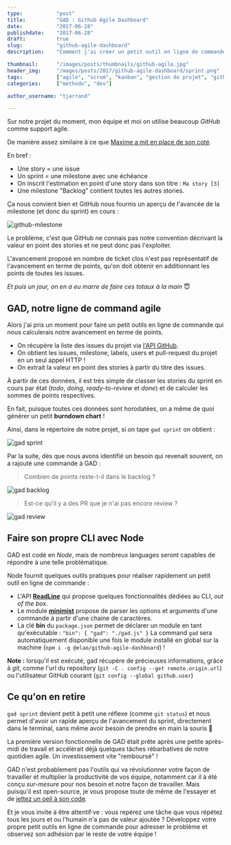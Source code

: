 ```yaml
---
type:           "post"
title:          "GAD : Github Agile Dashboard"
date:           "2017-06-28"
publishdate:    "2017-06-28"
draft:          true
slug:           "github-agile-dashboard"
description:    "Comment j'ai créer un petit outil en ligne de commande pour m'aider dans mon quotidien agile"

thumbnail:      "/images/posts/thumbnails/github-agile.jpg"
header_img:     "/mages/posts/2017/github-agile-dashboard/sprint.png"
tags:           ["agile", "scrum", "kanban", "gestion de projet", "github", "git", "node", "cli"]
categories:     ["methodo", "dev"]

author_username: "tjarrand"

---
```


Sur notre projet du moment, mon équipe et moi on utilise beaucoup _GitHub_ comme support agile.

De manière assez similaire à ce que [Maxime a mit en place de son coté](/methodo/gestion-projet-agile-github/).

En bref :

- Une story = une issue
- Un sprint = une milestone avec une échéance
- On inscrit l'estimation en point d'une story dans son titre :  `Ma story [3]`
- Une milestone "Backlog" contient toutes les autres stories.

Ça nous convient bien et GitHub nous fournis un aperçu de l'avancée de la milestone (et donc du sprint) en cours :

![github-milestone](/images/posts/2017/github-agile-dashboard/github-milestone.png)

Le problème, c'est que GitHub ne connais pas notre convention décrivant la valeur en point des stories et  ne peut donc pas l'exploiter.

L'avancement proposé en nombre de ticket clos n'est pas représentatif de l'avancement en terme de points, qu'on doit obtenir en additionnant les points de toutes les issues.

_Et puis un jour, on en a eu marre de faire ces totaux à la main_ 😇

## GAD, notre ligne de command agile

Alors j'ai pris un moment pour faire un petit outils en ligne de commande qui nous calculerais notre avancement en terme de points.

- On récupère la liste des issues du projet via [l'API GitHub](https://developer.github.com/v3/).
- On obtient les issues, milestone, labels, users et pull-request du projet en un seul appel HTTP !
- On extrait la valeur en point des stories à partir du titre des issues.

À partir de ces données, il est très simple de classer les stories du sprint en cours par état (_todo_, _doing_, _ready-to-review_ et _done_) et de calculer les sommes de points respectives.

En fait, puisque toutes ces données sont horodatées, on a même de quoi générer un petit __burndown chart__ !

Ainsi, dans le répertoire de notre projet, si on tape `gad sprint` on obtient :

![gad sprint](/images/posts/2017/github-agile-dashboard/sprint.png)

Par la suite, dès que nous avons identifié un besoin qui revenait souvent, on a rajouté une commande à GAD :

> Combien de points reste-t-il dans le backlog ?

![gad backlog](/images/posts/2017/github-agile-dashboard/backlog.png)

> Est-ce qu'il y a des PR que je n'ai pas encore review ?

![gad review](/images/posts/2017/github-agile-dashboard/review.png)

## Faire son propre CLI avec Node

GAD est codé en _Node_, mais de nombreux languages seront capables de répondre à une telle problématique.

Node fournit quelques outils pratiques pour réaliser rapidement un petit outil en ligne de commande :

- L'API __[ReadLine](https://nodejs.org/api/readline.html#readline_example_tiny_cli)__ qui propose quelques fonctionnalités dédiées au CLI, _out of the box_.
- Le module __[minimist](https://github.com/substack/minimist)__ propose de parser les options et arguments d'une commande à  partir d'une chaine de caractères.
- La clé __bin__ du `package.json` permet de déclarer un module en tant qu'exécutable : `"bin": { "gad": "./gad.js" }`
  La command `gad` sera automatiquement disponible une fois le module installé en global sur la machine (`npm i -g @elao/github-agile-dashboard`) !

__Note :__ lorsqu'il est exécuté, gad récupère de précieuses informations, grâce à  _git_, comme l'url du repository (`git -C . config --get remote.origin.url`) ou l'utilisateur GitHub courant (`git config --global github.user`)

## Ce qu'on en retire

`gad sprint` devient petit à petit une réflexe (comme `git status`) et nous permet d'avoir un rapide aperçu de l'avancement du sprint, directement dans le terminal, sans même avoir besoin de prendre en main la souris 😬

La première version fonctionnelle de GAD était prête après une petite après-midi de travail et accélérait déjà quelques tâches rébarbatives de notre quotidien agile. Un investissement vite "remboursé" !

GAD n'est probablement pas l'outils qui va révolutionner votre façon de travailler et multiplier la productivité de vos équipe, notamment car il à été conçu _sur-mesure_ pour nos besoin et notre façon de travailler. Mais puisqu'il est open-source, je vous propose toute de même de l'essayer et de [jettez un oeil à son code](https://github.com/Elao/github-agile-dashboard).

Et je vous invite à être attentif·ve : vous repérez une tâche que vous répétez tous les jours et ou l'humain n'a pas de valeur ajoutée ? Développez votre propre petit outils en ligne de commande pour adresser le problème et observez son adhésion par le reste de votre équipe !


